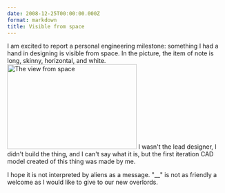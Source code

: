 ```yaml
---
date: 2008-12-25T00:00:00.000Z
format: markdown
title: Visible from space
---
```


I am excited to report a personal engineering milestone: something I had a hand in designing is visible from space. In the picture, the item of note is long, skinny, horizontal, and white.
<img src="http://pingswept.org/images/2008/google-maps-view-300x196.png" alt="The view from space" width="300" height="196" />
I wasn't the lead designer, I didn't build the thing, and I can't say what it is, but the first iteration CAD model created of this thing was made by me.

I hope it is not interpreted by aliens as a message. "__" is not as friendly a welcome as I would like to give to our new overlords.
